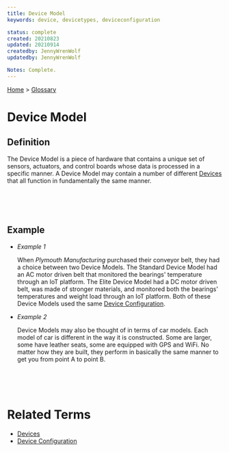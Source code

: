 ```yaml
---
title: Device Model
keywords: device, devicetypes, deviceconfiguration

status: complete
created: 20210823
updated: 20210914
createdby: JennyWrenWolf
updatedby: JennyWrenWolf

Notes: Complete.
---
```

[Home](../Index.md) > [Glossary](./Index.md)

# Device Model
## Definition
The Device Model is a piece of hardware that contains a unique set of sensors, actuators, and control boards whose data is processed in a specific manner. A Device Model may contain a number of different [Devices](./Glosssary/Devices.md) that all function in fundamentally the same manner.

<br>
<br>
<br>

## Example
- *Example 1*

    When *Plymouth Manufacturing* purchased their conveyor belt, they had a choice between two Device Models.  The Standard Device Model had an AC motor driven belt that monitored the bearings' temperature through an IoT platform.  The Elite Device Model had a DC motor driven belt, was made of stronger materials, and monitored both the bearings' temperatures and weight load through an IoT platform.  Both of these Device Models used the same [Device Configuration](./Glossary/DeviceConfiguration.md).

- *Example 2*

    Device Models may also be thought of in terms of car models.  Each model of car is different in the way it is constructed.  Some are larger, some have leather seats, some are equipped with GPS and WiFi.  No matter how they are built, they perform in basically the same manner to get you from point A to point B.

<br>
<br>
<br>

# Related Terms
- [Devices](./Glosssary/Devices.md)
- [Device Configuration](./Glossary/DeviceConfiguration.md)

